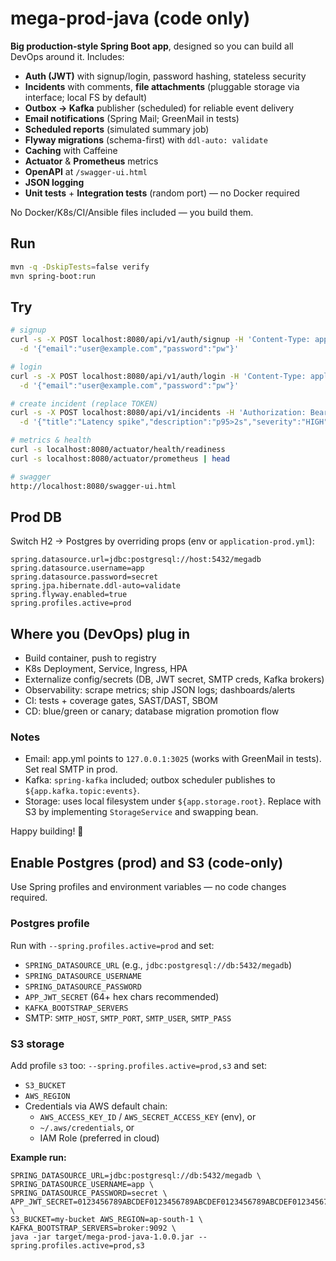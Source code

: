 # mega-prod-java (code only)

**Big production-style Spring Boot app**, designed so you can build all DevOps around it.
Includes:
- **Auth (JWT)** with signup/login, password hashing, stateless security
- **Incidents** with comments, **file attachments** (pluggable storage via interface; local FS by default)
- **Outbox → Kafka** publisher (scheduled) for reliable event delivery
- **Email notifications** (Spring Mail; GreenMail in tests)
- **Scheduled reports** (simulated summary job)
- **Flyway migrations** (schema-first) with `ddl-auto: validate`
- **Caching** with Caffeine
- **Actuator** & **Prometheus** metrics
- **OpenAPI** at `/swagger-ui.html`
- **JSON logging**
- **Unit tests** + **Integration tests** (random port) — no Docker required

No Docker/K8s/CI/Ansible files included — you build them.

## Run
```bash
mvn -q -DskipTests=false verify
mvn spring-boot:run
```

## Try
```bash
# signup
curl -s -X POST localhost:8080/api/v1/auth/signup -H 'Content-Type: application/json' \
  -d '{"email":"user@example.com","password":"pw"}'

# login
curl -s -X POST localhost:8080/api/v1/auth/login -H 'Content-Type: application/json' \
  -d '{"email":"user@example.com","password":"pw"}'

# create incident (replace TOKEN)
curl -s -X POST localhost:8080/api/v1/incidents -H 'Authorization: Bearer TOKEN' -H 'Content-Type: application/json' \
  -d '{"title":"Latency spike","description":"p95>2s","severity":"HIGH"}'

# metrics & health
curl -s localhost:8080/actuator/health/readiness
curl -s localhost:8080/actuator/prometheus | head

# swagger
http://localhost:8080/swagger-ui.html
```

## Prod DB
Switch H2 → Postgres by overriding props (env or `application-prod.yml`):
```
spring.datasource.url=jdbc:postgresql://host:5432/megadb
spring.datasource.username=app
spring.datasource.password=secret
spring.jpa.hibernate.ddl-auto=validate
spring.flyway.enabled=true
spring.profiles.active=prod
```

## Where you (DevOps) plug in
- Build container, push to registry
- K8s Deployment, Service, Ingress, HPA
- Externalize config/secrets (DB, JWT secret, SMTP creds, Kafka brokers)
- Observability: scrape metrics; ship JSON logs; dashboards/alerts
- CI: tests + coverage gates, SAST/DAST, SBOM
- CD: blue/green or canary; database migration promotion flow

### Notes
- Email: app.yml points to `127.0.0.1:3025` (works with GreenMail in tests). Set real SMTP in prod.
- Kafka: `spring-kafka` included; outbox scheduler publishes to `${app.kafka.topic:events}`.
- Storage: uses local filesystem under `${app.storage.root}`. Replace with S3 by implementing `StorageService` and swapping bean.

Happy building! 🚀


## Enable Postgres (prod) and S3 (code-only)
Use Spring profiles and environment variables — no code changes required.

### Postgres profile
Run with `--spring.profiles.active=prod` and set:
- `SPRING_DATASOURCE_URL` (e.g., `jdbc:postgresql://db:5432/megadb`)
- `SPRING_DATASOURCE_USERNAME`
- `SPRING_DATASOURCE_PASSWORD`
- `APP_JWT_SECRET` (64+ hex chars recommended)
- `KAFKA_BOOTSTRAP_SERVERS`
- SMTP: `SMTP_HOST`, `SMTP_PORT`, `SMTP_USER`, `SMTP_PASS`

### S3 storage
Add profile `s3` too: `--spring.profiles.active=prod,s3` and set:
- `S3_BUCKET`
- `AWS_REGION`
- Credentials via AWS default chain:
  - `AWS_ACCESS_KEY_ID` / `AWS_SECRET_ACCESS_KEY` (env), or
  - `~/.aws/credentials`, or
  - IAM Role (preferred in cloud)

**Example run:**
```
SPRING_DATASOURCE_URL=jdbc:postgresql://db:5432/megadb \
SPRING_DATASOURCE_USERNAME=app \
SPRING_DATASOURCE_PASSWORD=secret \
APP_JWT_SECRET=0123456789ABCDEF0123456789ABCDEF0123456789ABCDEF0123456789ABCDEF \
S3_BUCKET=my-bucket AWS_REGION=ap-south-1 \
KAFKA_BOOTSTRAP_SERVERS=broker:9092 \
java -jar target/mega-prod-java-1.0.0.jar --spring.profiles.active=prod,s3
```
